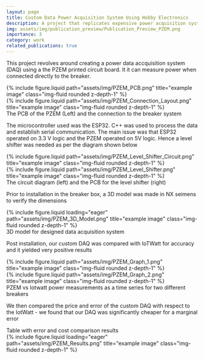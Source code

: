 ```yaml
---
layout: page
title: Custom Data Power Acquisition System Using Hobby Electronics
description: A project that replicates expensive power acquisition systems' accuracy at a lower price
img: assets/img/publication_preview/Publication_Preview_PZEM.png
importance: 3
category: work
related_publications: true
---
```


This project revolves around creating a power data accquisition system (DAQ) using a the PZEM printed circuit board. It it can measure power when connected directly to the breaker.

<div class="row justify-content-sm-center">
    <div class="col-sm mt-3 mt-md-0">
        {% include figure.liquid path="assets/img/PZEM_PCB.png" title="example image" class="img-fluid rounded z-depth-1" %}
    </div>
    <div class="col-sm mt-3 mt-md-0">
        {% include figure.liquid path="assets/img/PZEM_Connection_Layout.png" title="example image" class="img-fluid rounded z-depth-1" %}
    </div>
</div>
<div class="caption">
    The PCB of the PZEM (Left) and the connection to the breaker system
</div>

The microcontroller used was the ESP32. C++ was used to process the data and establish serial communication. The main issue was that ESP32 operated on 3.3 V logic and the PZEM operated on 5V logic. Hence a level shifter was needed as per the diagram shown below

<div class="row justify-content-sm-center">
    <div class="col-sm mt-3 mt-md-0">
        {% include figure.liquid path="assets/img/PZEM_Level_Shifter_Circuit.png" title="example image" class="img-fluid rounded z-depth-1" %}
    </div>
    <div class="col-sm mt-3 mt-md-0">
        {% include figure.liquid path="assets/img/PZEM_Level_Shifter.png" title="example image" class="img-fluid rounded z-depth-1" %}
    </div>
</div>
<div class="caption">
    The circuit diagram (left) and the PCB for the level shifter (right)
</div>

Prior to installation in the breaker box, a 3D model was made in NX seimens to verify the dimensions

<div class="row">
    <div class="col-sm mt-3 mt-md-0">
        {% include figure.liquid loading="eager" path="assets/img/PZEM_3D_Model.png" title="example image" class="img-fluid rounded z-depth-1" %}
    </div>
</div>
<div class="caption">
    3D model for designed data acquisition system
</div>

Post installation, our custom DAQ was compared with IoTWatt for accuracy and it yielded very positive results

<div class="row justify-content-sm-center">
    <div class="col-sm mt-3 mt-md-0">
        {% include figure.liquid path="assets/img/PZEM_Graph_1.png" title="example image" class="img-fluid rounded z-depth-1" %}
    </div>
    <div class="col-sm mt-3 mt-md-0">
        {% include figure.liquid path="assets/img/PZEM_Graph_2.png" title="example image" class="img-fluid rounded z-depth-1" %}
    </div>
</div>
<div class="caption">
    PZEM vs Iotwatt power measurements as a time series for two different breakers
</div>

We then compared the price and error of the custom DAQ with respect to the IotWatt - we found that our DAQ was significantly cheaper for a marginal error

<div class="caption">
    Table with error and cost comparison results
</div>
<div class="row">
    <div class="col-sm mt-3 mt-md-0">
        {% include figure.liquid loading="eager" path="assets/img/PZEM_Results.png" title="example image" class="img-fluid rounded z-depth-1" %}
    </div>
</div>

